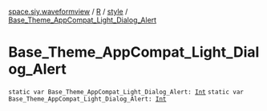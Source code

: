 [space.siy.waveformview](../../index.md) / [R](../index.md) / [style](index.md) / [Base_Theme_AppCompat_Light_Dialog_Alert](./-base_-theme_-app-compat_-light_-dialog_-alert.md)

# Base_Theme_AppCompat_Light_Dialog_Alert

`static var Base_Theme_AppCompat_Light_Dialog_Alert: `[`Int`](https://kotlinlang.org/api/latest/jvm/stdlib/kotlin/-int/index.html)
`static var Base_Theme_AppCompat_Light_Dialog_Alert: `[`Int`](https://kotlinlang.org/api/latest/jvm/stdlib/kotlin/-int/index.html)
